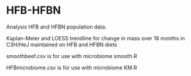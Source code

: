 # HFB-HFBN
Analysis HFB and HFBN population data.

Kaplan-Meier and LOESS trendline for change in mass over 18 months in C3H/HeJ maintained on HFB and HFBN diets

smoothbeef.csv is for use with microbiome smooth.R

HFBmicrobiome.csv is for use with microbiome KM.R
